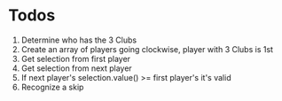 # Todos

1. Determine who has the 3 Clubs
2. Create an array of players going clockwise, player with 3 Clubs is 1st
3. Get selection from first player
4. Get selection from next player
5. If next player's selection.value() >= first player's it's valid
6. Recognize a skip
